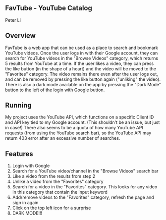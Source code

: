 ## FavTube - YouTube Catalog

Peter Li

## Overview

FavTube is a web app that can be used as a place to search and bookmark YouTube videos. Once the user logs in with their Google account, they can search for YouTube videos in the "Browse Videos" category, which returns 5 results from YouTube at a time. If the user likes a video, they can press the like button (in the shape of a heart) and the video will be moved to the "Favorites" category. The video remains there even after the user logs out, and can be removed by pressing the like button again ("unliking" the video). There is also a dark mode available on the app by pressing the "Dark Mode" button to the left of the login with Google button.

## Running

My project uses the YouTube API, which functions on a specific Client ID and API key tied to my Google account. (This shouldn't be an issue, but just in case!)
There also seems to be a quota of how many YouTube API requests (from using the YouTube search bar), so the YouTube API may return 403 error after an excessive
number of searches.

## Features

1. Login with Google
2. Search for a YouTube video/channel in the "Browse Videos" search bar
3. Like a video from the results from step 2
4. Unlike a video from the "Favorites" category
5. Search for a video in the "Favorites" category. This looks for any video in this category that contain the input keyword
6. Add/remove videos to the "Favorites" category, refresh the page and sign in again
7. Click on the top left icon for a surprise
8. DARK MODE!!!
